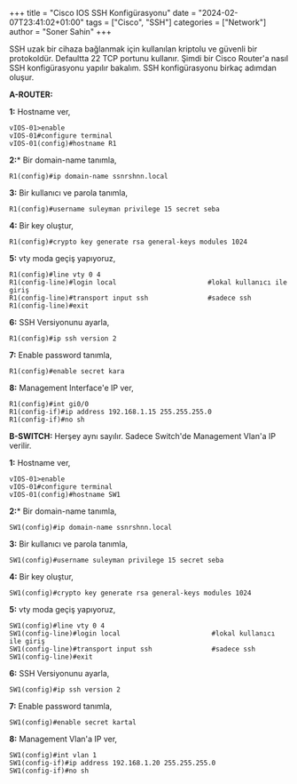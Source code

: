 +++
title = "Cisco IOS SSH Konfigürasyonu"
date = "2024-02-07T23:41:02+01:00"
tags = ["Cisco", "SSH"]
categories = ["Network"]
author = "Soner Sahin"
+++

SSH uzak bir cihaza bağlanmak için kullanılan kriptolu ve güvenli bir protokoldür. Defaultta 22 TCP portunu kullanır. Şimdi bir Cisco Router'a nasıl SSH konfigürasyonu yapılır bakalım.
SSH konfigürasyonu birkaç adımdan oluşur.


**A-ROUTER:**

**1:** Hostname ver,
```
vIOS-01>enable
vIOS-01#configure terminal
vIOS-01(config)#hostname R1
```


**2:*** Bir domain-name tanımla,
```
R1(config)#ip domain-name ssnrshnn.local
```

**3:** Bir kullanıcı ve parola tanımla,
```
R1(config)#username suleyman privilege 15 secret seba
```

**4:** Bir key oluştur,
```
R1(config)#crypto key generate rsa general-keys modules 1024
```

**5:** vty moda geçiş yapıyoruz,
```
R1(config)#line vty 0 4
R1(config-line)#login local                       #lokal kullanıcı ile giriş
R1(config-line)#transport input ssh               #sadece ssh
R1(config-line)#exit
```

**6:** SSH Versiyonunu ayarla,
```
R1(config)#ip ssh version 2
```

**7:** Enable password tanımla,
```
R1(config)#enable secret kara
```

**8:** Management Interface'e IP ver,
```
R1(config)#int gi0/0
R1(config-if)#ip address 192.168.1.15 255.255.255.0
R1(config-if)#no sh
```


**B-SWITCH:**
Herşey aynı sayılır. Sadece Switch'de Management Vlan'a IP verilir.

**1:** Hostname ver,
```
vIOS-01>enable
vIOS-01#configure terminal
vIOS-01(config)#hostname SW1
```

**2:*** Bir domain-name tanımla,
```
SW1(config)#ip domain-name ssnrshnn.local
```

**3:** Bir kullanıcı ve parola tanımla,
```
SW1(config)#username suleyman privilege 15 secret seba
```

**4:** Bir key oluştur,
```
SW1(config)#crypto key generate rsa general-keys modules 1024
```

**5:** vty moda geçiş yapıyoruz,
```
SW1(config)#line vty 0 4
SW1(config-line)#login local                       #lokal kullanıcı ile giriş
SW1(config-line)#transport input ssh               #sadece ssh
SW1(config-line)#exit
```

**6:** SSH Versiyonunu ayarla,
```
SW1(config)#ip ssh version 2
```

**7:** Enable password tanımla,
```
SW1(config)#enable secret kartal
```

**8:** Management Vlan'a IP ver,
```
SW1(config)#int vlan 1
SW1(config-if)#ip address 192.168.1.20 255.255.255.0
SW1(config-if)#no sh
```
